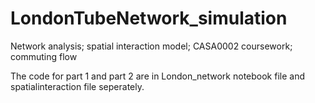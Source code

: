 # LondonTubeNetwork_simulation
Network analysis; spatial interaction model; CASA0002 coursework; commuting flow

The code for part 1 and part 2 are in London_network notebook file and spatialinteraction file seperately.
